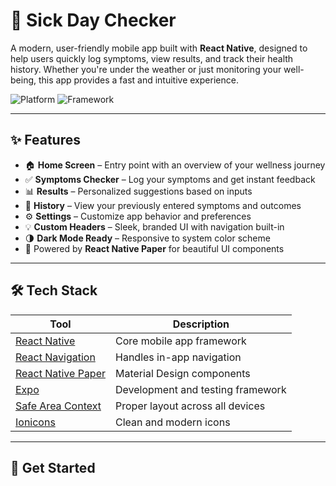 # 🤒 Sick Day Checker

A modern, user-friendly mobile app built with **React Native**, designed to help users quickly log symptoms, view results, and track their health history. Whether you're under the weather or just monitoring your well-being, this app provides a fast and intuitive experience.

![Platform](https://img.shields.io/badge/platform-ios%20%7C%20android-blue?logo=react)
![Framework](https://img.shields.io/badge/framework-react--native-61DAFB?logo=react)

---

## ✨ Features

- 🏠 **Home Screen** – Entry point with an overview of your wellness journey
- ✅ **Symptoms Checker** – Log your symptoms and get instant feedback
- 📊 **Results** – Personalized suggestions based on inputs
- 📅 **History** – View your previously entered symptoms and outcomes
- ⚙️ **Settings** – Customize app behavior and preferences
- 💡 **Custom Headers** – Sleek, branded UI with navigation built-in
- 🌗 **Dark Mode Ready** – Responsive to system color scheme
- 🎨 Powered by **React Native Paper** for beautiful UI components

---

## 🛠️ Tech Stack

| Tool | Description |
|------|-------------|
| [React Native](https://reactnative.dev/) | Core mobile app framework |
| [React Navigation](https://reactnavigation.org/) | Handles in-app navigation |
| [React Native Paper](https://callstack.github.io/react-native-paper/) | Material Design components |
| [Expo](https://expo.dev/) | Development and testing framework |
| [Safe Area Context](https://github.com/th3rdwave/react-native-safe-area-context) | Proper layout across all devices |
| [Ionicons](https://ionic.io/ionicons) | Clean and modern icons |

---

## 🚀 Get Started
